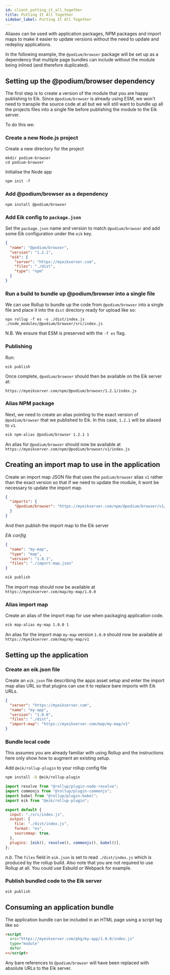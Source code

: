 ```yaml
---
id: client_putting_it_all_together
title: Putting It All Together
sidebar_label: Putting It All Together
---
```


Aliases can be used with application packages, NPM packages and import maps to make it easier to update versions without the need to update and redeploy applications.

In the following example, the `@podium/browser` package will be set up as a dependency that multiple page bundles can include without the module being inlined (and therefore duplicated).

## Setting up the @podium/browser dependency

The first step is to create a version of the module that you are happy publishing to Eik. Since `@podium/browser` is already using ESM, we won't need to transpile the source code at all but we will still want to bundle up all the projects files into a single file before publishing the module to the Eik server.

To do this we:

### Create a new Node.js project

Create a new directory for the project

```
mkdir podium-browser
cd podium-browser
```

Initialise the Node app

```
npm init -f
```

### Add @podium/browser as a dependency

```
npm install @podium/browser
```

### Add Eik config to `package.json`

Set the `package.json` name and version to match `@podium/browser` and add some Eik configuration under the `eik` key.

```json
{
  "name": "@podium/browser",
  "version": "1.2.1",
  "eik": {
    "server": "https://myeikserver.com",
    "files": "./dist",
    "type": "npm"
  }
}
```

### Run a build to bundle up @podium/browser into a single file

We can use Rollup to bundle up the code from `@podium/browser` into a single file and place it into the `dist` directory ready for upload like so:

```
npx rollup -f es -o ./dist/index.js ./node_modules/@podium/browser/src/index.js
```

N.B. We ensure that ESM is preserved with the `-f es` flag.

### Publishing

Run:

```
eik publish
```

Once complete, `@podium/browser` should then be available on the Eik server at:

```
https://myeikserver.com/npm/@podium/browser/1.2.1/index.js
```

### Alias NPM package

Next, we need to create an alias pointing to the exact version of `@podium/browser` that we published to Eik. In this case, `1.2.1` will be aliased to `v1`.

```sh
eik npm-alias @podium/browser 1.2.1 1
```

An alias for `@podium/browser` should now be available at `https://myeikserver.com/npm/@podium/browser/v1/index.js`

## Creating an import map to use in the application

Create an import map JSON file that uses the `podium/browser` alias `v1` rather than the exact version so that if we need to update the module, it wont be necessary to update the import map.

```json
{
  "imports": {
    "@podium/browser": "https://myeikserver.com/npm/@podium/browser/v1/index.js"
  }
}
```

And then publish the import map to the Eik server

_Eik config_

```json
{
  "name": "my-map",
  "type": "map",
  "version": "1.0.1",
  "files": "./import-map.json"
}
```

```sh
eik publish
```

The import map should now be available at `https://myeikserver.com/map/my-map/1.0.0`

### Alias import map

Create an alias of the import map for use when packaging application code.

```sh
eik map-alias my-map 1.0.0 1
```

An alias for the import map `my-map` version `1.0.0` should now be available at `https://myeikserver.com/map/my-map/v1`

## Setting up the application

### Create an eik.json file

Create an `eik.json` file describing the apps asset setup and enter the import map alias URL so that plugins can use it to replace bare imports with Eik URLs.

```json
{
  "server": "https://myeikserver.com",
  "name": "my-app",
  "version": "1.0.0",
  "files": "./dist",
  "import-map": "https://myeikserver.com/map/my-map/v1"
}
```

### Bundle local code

This assumes you are already familiar with using Rollup and the instructions here only show how to augment an existing setup.

Add `@eik/rollup-plugin` to your rollup config file

```sh
npm install -D @eik/rollup-plugin
```

```js
import resolve from "@rollup/plugin-node-resolve";
import commonjs from "@rollup/plugin-commonjs";
import babel from "@rollup/plugin-babel";
import eik from "@eik/rollup-plugin";

export default {
  input: "./src/index.js",
  output: {
    file: "./dist/index.js",
    format: "es",
    sourcemap: true,
  },
  plugins: [eik(), resolve(), commonjs(), babel()],
};
```

_n.b._ The `files` field in `eik.json` is set to read `./dist/index.js` which is produced by the rollup build.
Also note that you are not required to use Rollup at all. You could use Esbuild or Webpack for example.

### Publish bundled code to the Eik server

```sh
eik publish
```

## Consuming an application bundle

The application bundle can be included in an HTML page using a script tag like so

```html
<script
  src="https://myeikserver.com/pkg/my-app/1.0.0/index.js"
  type="module"
  defer
></script>
```

Any bare references to `@podium/browser` will have been replaced with absolute URLs to the Eik server.

